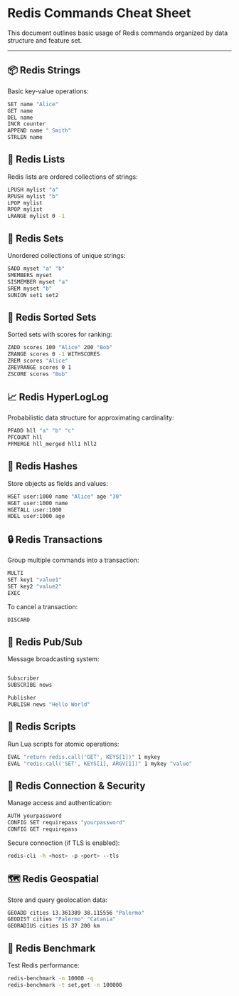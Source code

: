 # Redis Commands Cheat Sheet

This document outlines basic usage of Redis commands organized by data structure and feature set.

---

## 📦 Redis Strings

Basic key-value operations:

```bash
SET name "Alice"
GET name
DEL name
INCR counter
APPEND name " Smith"
STRLEN name
```
## 📜 Redis Lists
Redis lists are ordered collections of strings:

```bash
LPUSH mylist "a"
RPUSH mylist "b"
LPOP mylist
RPOP mylist
LRANGE mylist 0 -1
```

## 🧩 Redis Sets
Unordered collections of unique strings:

```bash
SADD myset "a" "b"
SMEMBERS myset
SISMEMBER myset "a"
SREM myset "b"
SUNION set1 set2
```

## 🔢 Redis Sorted Sets
Sorted sets with scores for ranking:

```bash
ZADD scores 100 "Alice" 200 "Bob"
ZRANGE scores 0 -1 WITHSCORES
ZREM scores "Alice"
ZREVRANGE scores 0 1
ZSCORE scores "Bob"
```

## 📈 Redis HyperLogLog
Probabilistic data structure for approximating cardinality:

```bash
PFADD hll "a" "b" "c"
PFCOUNT hll
PFMERGE hll_merged hll1 hll2
```

## 🧱 Redis Hashes
Store objects as fields and values:

```bash
HSET user:1000 name "Alice" age "30"
HGET user:1000 name
HGETALL user:1000
HDEL user:1000 age
```

## 🔒 Redis Transactions
Group multiple commands into a transaction:

```bash
MULTI
SET key1 "value1"
SET key2 "value2"
EXEC
```

To cancel a transaction:

```bash
DISCARD
```

## 📢 Redis Pub/Sub
Message broadcasting system:

```bash

Subscriber
SUBSCRIBE news

Publisher
PUBLISH news "Hello World"
```

## 📜 Redis Scripts
Run Lua scripts for atomic operations:

```bash
EVAL "return redis.call('GET', KEYS[1])" 1 mykey
EVAL "redis.call('SET', KEYS[1], ARGV[1])" 1 mykey "value"
```

## 🔐 Redis Connection & Security
Manage access and authentication:

```bash
AUTH yourpassword
CONFIG SET requirepass "yourpassword"
CONFIG GET requirepass
```

Secure connection (if TLS is enabled):

```bash
redis-cli -h <host> -p <port> --tls
```

## 🗺️ Redis Geospatial
Store and query geolocation data:

```bash
GEOADD cities 13.361389 38.115556 "Palermo"
GEODIST cities "Palermo" "Catania"
GEORADIUS cities 15 37 200 km
```

## 🧪 Redis Benchmark
Test Redis performance:

```bash
redis-benchmark -n 10000 -q
redis-benchmark -t set,get -n 100000
```

